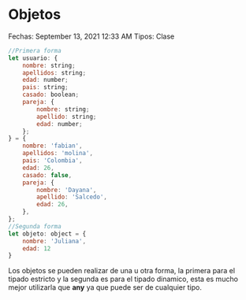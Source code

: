 # Objetos

Fechas: September 13, 2021 12:33 AM
Tipos: Clase

```jsx
//Primera forma
let usuario: {
	nombre: string;
	apellidos: string;
	edad: number;
	pais: string;
	casado: boolean;
	pareja: {
		nombre: string;
		apellido: string;
		edad: number;
	};
} = {
	nombre: 'fabian',
	apellidos: 'molina',
	pais: 'Colombia',
	edad: 26,
	casado: false,
	pareja: {
		nombre: 'Dayana',
		apellido: 'Salcedo',
		edad: 26,
	},
};
//Segunda forma
let objeto: object = {
	nombre: 'Juliana',
	edad: 12
}
```

Los objetos se pueden realizar de una u otra forma, la primera para el tipado estricto y la segunda es para el tipado dinamico, esta es mucho mejor utilizarla que  **any** ya que puede ser de cualquier tipo.